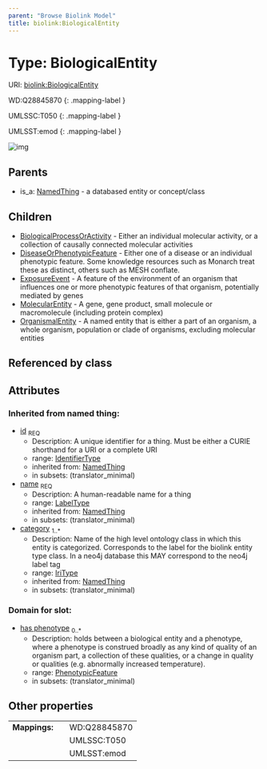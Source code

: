 ```yaml
---
parent: "Browse Biolink Model"
title: biolink:BiologicalEntity
---
```


# Type: BiologicalEntity




URI: [biolink:BiologicalEntity](https://w3id.org/biolink/vocab/BiologicalEntity)

WD:Q28845870
{: .mapping-label }

UMLSSC:T050
{: .mapping-label }

UMLSST:emod
{: .mapping-label }

![img](http://yuml.me/diagram/nofunky;dir:TB/class/\[BiologicalEntity&#124;id(i):identifier_type;name(i):label_type;category(i):iri_type%20%2B]^-\[OrganismalEntity],%20\[BiologicalEntity]^-\[MolecularEntity],%20\[BiologicalEntity]^-\[ExposureEvent],%20\[BiologicalEntity]^-\[DiseaseOrPhenotypicFeature],%20\[BiologicalEntity]^-\[BiologicalProcessOrActivity],%20\[NamedThing]^-\[BiologicalEntity])

## Parents

 *  is_a: [NamedThing](NamedThing.md) - a databased entity or concept/class

## Children

 * [BiologicalProcessOrActivity](BiologicalProcessOrActivity.md) - Either an individual molecular activity, or a collection of causally connected molecular activities
 * [DiseaseOrPhenotypicFeature](DiseaseOrPhenotypicFeature.md) - Either one of a disease or an individual phenotypic feature. Some knowledge resources such as Monarch treat these as distinct, others such as MESH conflate.
 * [ExposureEvent](ExposureEvent.md) - A feature of the environment of an organism that influences one or more phenotypic features of that organism, potentially mediated by genes
 * [MolecularEntity](MolecularEntity.md) - A gene, gene product, small molecule or macromolecule (including protein complex)
 * [OrganismalEntity](OrganismalEntity.md) - A named entity that is either a part of an organism, a whole organism, population or clade of organisms, excluding molecular entities

## Referenced by class


## Attributes


### Inherited from named thing:

 * [id](id.md)  <sub>REQ</sub>
    * Description: A unique identifier for a thing. Must be either a CURIE shorthand for a URI or a complete URI
    * range: [IdentifierType](types/IdentifierType.md)
    * inherited from: [NamedThing](NamedThing.md)
    * in subsets: (translator_minimal)
 * [name](name.md)  <sub>REQ</sub>
    * Description: A human-readable name for a thing
    * range: [LabelType](types/LabelType.md)
    * inherited from: [NamedThing](NamedThing.md)
    * in subsets: (translator_minimal)
 * [category](category.md)  <sub>1..*</sub>
    * Description: Name of the high level ontology class in which this entity is categorized. Corresponds to the label for the biolink entity type class. In a neo4j database this MAY correspond to the neo4j label tag
    * range: [IriType](types/IriType.md)
    * inherited from: [NamedThing](NamedThing.md)
    * in subsets: (translator_minimal)

### Domain for slot:

 * [has phenotype](has_phenotype.md)  <sub>0..*</sub>
    * Description: holds between a biological entity and a phenotype, where a phenotype is construed broadly as any kind of quality of an organism part, a collection of these qualities, or a change in quality or qualities (e.g. abnormally increased temperature).
    * range: [PhenotypicFeature](PhenotypicFeature.md)
    * in subsets: (translator_minimal)

## Other properties

|  |  |  |
| --- | --- | --- |
| **Mappings:** | | WD:Q28845870 |
|  | | UMLSSC:T050 |
|  | | UMLSST:emod |

